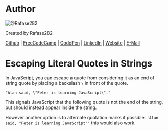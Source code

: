 # Author
![@Rafase282](https://avatars0.githubusercontent.com/Rafase282?&s=128)

Created by Rafase282

[Github](https://github.com/Rafase282) | [FreeCodeCamp](http://www.freecodecamp.com/rafase282) | [CodePen](http://codepen.io/Rafase282/) | [LinkedIn](https://www.linkedin.com/in/rafase282) | [Website](https://rafase282.github.io/) | [E-Mail](mailto:rafase282@gmail.com)

# Escaping Literal Quotes in Strings
In JavaScript, you can escape a quote from considering it as an end of string quote by placing a backslash `\` in front of the quote.

`"Alan said, \"Peter is learning JavaScript\"."`

This signals JavaScript that the following quote is not the end of the string, but should instead appear inside the string.

However another option is to alternate quotation marks if possible.  `'Alan said, "Peter is learning JavaScript"'` this would also work.
